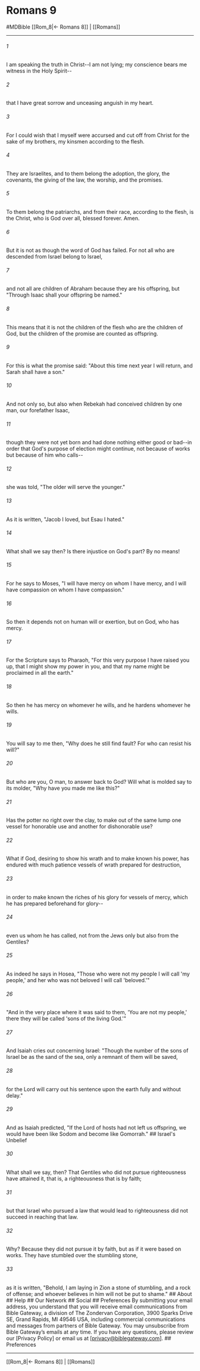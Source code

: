 # Romans 9
#MDBible
[[Rom_8|← Romans 8]] | [[Romans]]

***






###### 1 


I am speaking the truth in Christ--I am not lying; my conscience bears me witness in the Holy Spirit-- 





###### 2 


that I have great sorrow and unceasing anguish in my heart. 





###### 3 


For I could wish that I myself were accursed and cut off from Christ for the sake of my brothers, my kinsmen according to the flesh. 





###### 4 


They are Israelites, and to them belong the adoption, the glory, the covenants, the giving of the law, the worship, and the promises. 





###### 5 


To them belong the patriarchs, and from their race, according to the flesh, is the Christ, who is God over all, blessed forever. Amen. 





###### 6 


But it is not as though the word of God has failed. For not all who are descended from Israel belong to Israel, 





###### 7 


and not all are children of Abraham because they are his offspring, but "Through Isaac shall your offspring be named." 





###### 8 


This means that it is not the children of the flesh who are the children of God, but the children of the promise are counted as offspring. 





###### 9 


For this is what the promise said: "About this time next year I will return, and Sarah shall have a son." 





###### 10 


And not only so, but also when Rebekah had conceived children by one man, our forefather Isaac, 





###### 11 


though they were not yet born and had done nothing either good or bad--in order that God's purpose of election might continue, not because of works but because of him who calls-- 





###### 12 


she was told, "The older will serve the younger." 





###### 13 


As it is written, "Jacob I loved, but Esau I hated." 





###### 14 


What shall we say then? Is there injustice on God's part? By no means! 





###### 15 


For he says to Moses, "I will have mercy on whom I have mercy, and I will have compassion on whom I have compassion." 





###### 16 


So then it depends not on human will or exertion, but on God, who has mercy. 





###### 17 


For the Scripture says to Pharaoh, "For this very purpose I have raised you up, that I might show my power in you, and that my name might be proclaimed in all the earth." 





###### 18 


So then he has mercy on whomever he wills, and he hardens whomever he wills. 





###### 19 


You will say to me then, "Why does he still find fault? For who can resist his will?" 





###### 20 


But who are you, O man, to answer back to God? Will what is molded say to its molder, "Why have you made me like this?" 





###### 21 


Has the potter no right over the clay, to make out of the same lump one vessel for honorable use and another for dishonorable use? 





###### 22 


What if God, desiring to show his wrath and to make known his power, has endured with much patience vessels of wrath prepared for destruction, 





###### 23 


in order to make known the riches of his glory for vessels of mercy, which he has prepared beforehand for glory-- 





###### 24 


even us whom he has called, not from the Jews only but also from the Gentiles? 





###### 25 


As indeed he says in Hosea, "Those who were not my people I will call 'my people,' and her who was not beloved I will call 'beloved.'" 





###### 26 


"And in the very place where it was said to them, 'You are not my people,' there they will be called 'sons of the living God.'" 





###### 27 


And Isaiah cries out concerning Israel: "Though the number of the sons of Israel be as the sand of the sea, only a remnant of them will be saved, 





###### 28 


for the Lord will carry out his sentence upon the earth fully and without delay." 





###### 29 


And as Isaiah predicted, "If the Lord of hosts had not left us offspring, we would have been like Sodom and become like Gomorrah." ## Israel's Unbelief 





###### 30 


What shall we say, then? That Gentiles who did not pursue righteousness have attained it, that is, a righteousness that is by faith; 





###### 31 


but that Israel who pursued a law that would lead to righteousness did not succeed in reaching that law. 





###### 32 


Why? Because they did not pursue it by faith, but as if it were based on works. They have stumbled over the stumbling stone, 





###### 33 


as it is written, "Behold, I am laying in Zion a stone of stumbling, and a rock of offense; and whoever believes in him will not be put to shame." ## About ## Help ## Our Network ## Social ## Preferences By submitting your email address, you understand that you will receive email communications from Bible Gateway, a division of The Zondervan Corporation, 3900 Sparks Drive SE, Grand Rapids, MI 49546 USA, including commercial communications and messages from partners of Bible Gateway. You may unsubscribe from Bible Gateway&rsquo;s emails at any time. If you have any questions, please review our [Privacy Policy] or email us at [privacy@biblegateway.com]. ## Preferences

***

[[Rom_8|← Romans 8]] | [[Romans]]
